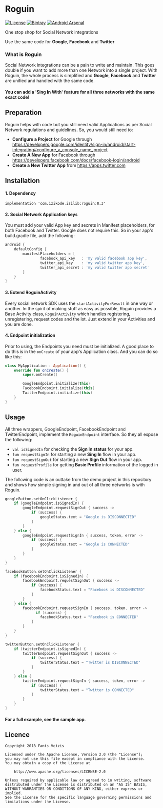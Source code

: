 # Roguin

[![License](https://img.shields.io/badge/License-Apache%202.0-blue.svg)](https://opensource.org/licenses/Apache-2.0)
[![Bintray](https://img.shields.io/badge/Bintray-0.3-lightgrey.svg)](https://dl.bintray.com/ifanie/izilib/com/izikode/izilib/roguin/0.3/)
[![Android Arsenal]( https://img.shields.io/badge/Android%20Arsenal-Roguin-green.svg?style=flat )]( https://android-arsenal.com/details/1/7345 )

One stop shop for Social Network integrations

Use the same code for **Google**, **Facebook** and **Twitter**

### What is Roguin
Social Network integrations can be a pain to write and maintain. This goes double if you want to add more than one Network into a 
single project. With Roguin, the whole process is simplified and **Google**, **Facebook** and **Twitter** are unified and handled
with the same code.

#### You can add a **'Sing In With'** feature for all three networks with the same exact code!

## Preparation
Roguin helps with code but you still need valid Applications as per Social Network regulations and guidelines.
So, you would still need to:
- **Configure a Project** for Google through https://developers.google.com/identity/sign-in/android/start-integrating#configure_a_console_name_project
- **Create A New App** for Facebook through https://developers.facebook.com/docs/facebook-login/android
- **Create a New Twitter App** from https://apps.twitter.com

## Installation
#### 1. Dependency
```
implementation 'com.izikode.izilib:roguin:0.3'
```

#### 2. Social Network Application keys
You must add your valid App key and secrets in Manifest placeholders, for both Facebook and Twitter. Google does not require this. So in your app's build.gradle file, add the following:
```groovy
android {
    defaultConfig {
        manifestPlaceholders = [
                facebook_api_key   : 'my valid facebook app key',
                twitter_api_key    : 'my valid twitter app key',
                twitter_api_secret : 'my valid twitter app secret'
        ]
    }
}
```

#### 3. Extend RoguinActivity
Every social network SDK uses the ```startActivityForResult``` in one way or another. In the spirit of making stuff as easy as possible, Roguin provides a Base Activity class, ```RoguinActivity``` which handles registering, unregistering, request codes and the lot. Just extend in your Activities and you are done.

#### 4. Endpoint initialization
Prior to using, the Endpoints you need must be initialized. A good place to do this is in the ```onCreate``` of your app's Application class. And you can do so like this:
```kotlin
class MyApplication : Application() {
    override fun onCreate() {
        super.onCreate()

        GoogleEndpoint.initialize(this)
        FacebookEndpoint.initialize(this)
        TwitterEndpoint.initialize(this)
    }
}
```

## Usage
All three wrappers, GoogleEndpoint, FacebookEndpoint and TwitterEndpoint, implement the ```RoguinEndpoint``` interface. So they all expose the following:
- ```val isSignedIn``` for checking the **Sign In status** for your app.
- ```fun requestSignIn``` for starting a new **Sing In** flow in your app.
- ```fun requestSignOut``` for starting a new **Sign Out** flow in your app.
- ```fun requestProfile``` for getting **Basic Profile** information of the logged in user.

The following code is an outtake from the demo project in this repository and shows how simple signing in and out of all three networks is with Roguin.
```kotlin
googleButton.setOnClickListener {
    if (googleEndpoint.isSignedIn) {
        googleEndpoint.requestSignOut { success ->
            if (success) {
                googleStatus.text = "Google is DISCONNECTED"
            }
        }
    } else {
        googleEndpoint.requestSignIn { success, token, error ->
            if (success) {
                googleStatus.text = "Google is CONNECTED"
            }
        }
    }
}

facebookButton.setOnClickListener {
    if (facebookEndpoint.isSignedIn) {
        facebookEndpoint.requestSignOut { success ->
            if (success) {
                facebookStatus.text = "Facebook is DISCONNECTED"
            }
        }
    } else {
        facebookEndpoint.requestSignIn { success, token, error ->
              if (success) {
                facebookStatus.text = "Facebook is CONNECTED"
            }
        }
    }
}

twitterButton.setOnClickListener {
    if (twitterEndpoint.isSignedIn) {
        twitterEndpoint.requestSignOut { success ->
            if (success) {
                twitterStatus.text = "Twitter is DISCONNECTED"
            }
        }
    } else {
        twitterEndpoint.requestSignIn { success, token, error ->
            if (success) {
                twitterStatus.text = "Twitter is CONNECTED"
            }
        }
    }
}
```

#### For a full example, see the sample app.

## Licence
```
Copyright 2018 Fanis Veizis

Licensed under the Apache License, Version 2.0 (the "License");
you may not use this file except in compliance with the License.
You may obtain a copy of the License at

    http://www.apache.org/licenses/LICENSE-2.0

Unless required by applicable law or agreed to in writing, software
distributed under the License is distributed on an "AS IS" BASIS,
WITHOUT WARRANTIES OR CONDITIONS OF ANY KIND, either express or implied.
See the License for the specific language governing permissions and
limitations under the License.
```
